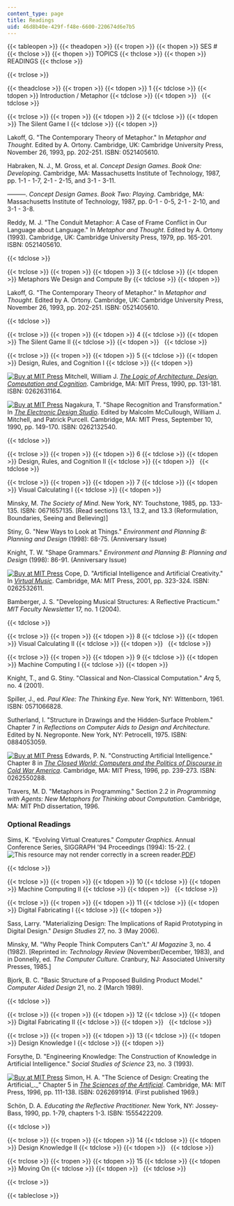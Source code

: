 ```yaml
---
content_type: page
title: Readings
uid: 46d8b40e-429f-f48e-6600-220674d6e7b5
---
```


{{< tableopen >}}
{{< theadopen >}}
{{< tropen >}}
{{< thopen >}}
SES #
{{< thclose >}}
{{< thopen >}}
TOPICS
{{< thclose >}}
{{< thopen >}}
READINGS
{{< thclose >}}

{{< trclose >}}

{{< theadclose >}}
{{< tropen >}}
{{< tdopen >}}
1
{{< tdclose >}}
{{< tdopen >}}
Introduction / Metaphor
{{< tdclose >}}
{{< tdopen >}}
 
{{< tdclose >}}

{{< trclose >}}
{{< tropen >}}
{{< tdopen >}}
2
{{< tdclose >}}
{{< tdopen >}}
The Silent Game I
{{< tdclose >}}
{{< tdopen >}}


Lakoff, G. "The Contemporary Theory of Metaphor." In _Metaphor and Thought_. Edited by A. Ortony. Cambridge, UK: Cambridge University Press, November 26, 1993, pp. 202-251. ISBN: 0521405610.

Habraken, N. J., M. Gross, et al. _Concept Design Games_. _Book One: Developing_. Cambridge, MA: Massachusetts Institute of Technology, 1987, pp. 1-1 - 1-7, 2-1 - 2-15, and 3-1 - 3-11.

———. _Concept Design Games_. _Book Two: Playing_. Cambridge, MA: Massachusetts Institute of Technology, 1987, pp. 0-1 - 0-5, 2-1 - 2-10, and 3-1 - 3-8.

Reddy, M. J. "The Conduit Metaphor: A Case of Frame Conflict in Our Language about Language." In _Metaphor and Thought_. Edited by A. Ortony (1993). Cambridge, UK: Cambridge University Press, 1979, pp. 165-201. ISBN: 0521405610.


{{< tdclose >}}

{{< trclose >}}
{{< tropen >}}
{{< tdopen >}}
3
{{< tdclose >}}
{{< tdopen >}}
Metaphors We Design and Compute By
{{< tdclose >}}
{{< tdopen >}}


Lakoff, G. "The Contemporary Theory of Metaphor." In _Metaphor and Thought_. Edited by A. Ortony. Cambridge, UK: Cambridge University Press, November 26, 1993, pp. 202-251. ISBN: 0521405610.


{{< tdclose >}}

{{< trclose >}}
{{< tropen >}}
{{< tdopen >}}
4
{{< tdclose >}}
{{< tdopen >}}
The Silent Game II
{{< tdclose >}}
{{< tdopen >}}
 
{{< tdclose >}}

{{< trclose >}}
{{< tropen >}}
{{< tdopen >}}
5
{{< tdclose >}}
{{< tdopen >}}
Design, Rules, and Cognition I
{{< tdclose >}}
{{< tdopen >}}


[![Buy at MIT Press](/images/mp_logo.gif)](https://mitpress.mit.edu/books/logic-architecture) Mitchell, William J. [_The Logic of Architecture. Design, Computation and Cognition_](https://mitpress.mit.edu/books/logic-architecture). Cambridge, MA: MIT Press, 1990, pp. 131-181. ISBN: 0262631164.

[![Buy at MIT Press](/images/mp_logo.gif)](https://mitpress.mit.edu/books/electronic-design-studio) Nagakura, T. "Shape Recognition and Transformation." In [_The Electronic Design Studio_](https://mitpress.mit.edu/books/electronic-design-studio). Edited by Malcolm McCullough, William J. Mitchell, and Patrick Purcell. Cambridge, MA: MIT Press, September 10, 1990, pp. 149-170. ISBN: 0262132540.


{{< tdclose >}}

{{< trclose >}}
{{< tropen >}}
{{< tdopen >}}
6
{{< tdclose >}}
{{< tdopen >}}
Design, Rules, and Cognition II
{{< tdclose >}}
{{< tdopen >}}
 
{{< tdclose >}}

{{< trclose >}}
{{< tropen >}}
{{< tdopen >}}
7
{{< tdclose >}}
{{< tdopen >}}
Visual Calculating I
{{< tdclose >}}
{{< tdopen >}}


Minsky, M. _The Society of Mind_. New York, NY: Touchstone, 1985, pp. 133-135. ISBN: 0671657135. \[Read sections 13.1, 13.2, and 13.3 (Reformulation, Boundaries, Seeing and Believing)\]

Stiny, G. "New Ways to Look at Things." _Environment and Planning B: Planning and Design_ (1998): 68-75. (Anniversary Issue)

Knight, T. W. "Shape Grammars." _Environment and Planning B: Planning and Design_ (1998): 86-91. (Anniversary Issue)

[![Buy at MIT Press](/images/mp_logo.gif)](https://mitpress.mit.edu/books/virtual-music) Cope, D. "Artificial Intelligence and Artificial Creativity." In [_Virtual Music_](https://mitpress.mit.edu/books/virtual-music). Cambridge, MA: MIT Press, 2001, pp. 323-324. ISBN: 0262532611.

Bamberger, J. S. "Developing Musical Structures: A Reflective Practicum." _MIT Faculty Newsletter_ 17, no. 1 (2004).


{{< tdclose >}}

{{< trclose >}}
{{< tropen >}}
{{< tdopen >}}
8
{{< tdclose >}}
{{< tdopen >}}
Visual Calculating II
{{< tdclose >}}
{{< tdopen >}}
 
{{< tdclose >}}

{{< trclose >}}
{{< tropen >}}
{{< tdopen >}}
9
{{< tdclose >}}
{{< tdopen >}}
Machine Computing I
{{< tdclose >}}
{{< tdopen >}}


Knight, T., and G. Stiny. "Classical and Non-Classical Computation." _Arq_ 5, no. 4 (2001).

Spiller, J., ed. _Paul Klee:_ _The Thinking Eye_. New York, NY: Wittenborn, 1961. ISBN: 0571066828.

Sutherland, I. "Structure in Drawings and the Hidden-Surface Problem." Chapter 7 in _Reflections on Computer Aids to Design and Architecture._ Edited by N. Negroponte. New York, NY: Petrocelli, 1975. ISBN: 0884053059.

[![Buy at MIT Press](/images/mp_logo.gif)](https://mitpress.mit.edu/books/closed-world) Edwards, P. N. "Constructing Artificial Intelligence." Chapter 8 in [_The Closed World: Computers and the Politics of Discourse in Cold War America_](https://mitpress.mit.edu/books/closed-world). Cambridge, MA: MIT Press, 1996, pp. 239-273. ISBN: 0262550288.

Travers, M. D. "Metaphors in Programming." Section 2.2 in _Programming with Agents: New Metaphors for Thinking about Computation._ Cambridge, MA: MIT PhD dissertation, 1996.

### Optional Readings

Sims, K. "Evolving Virtual Creatures." _Computer Graphics_. Annual Conference Series, SIGGRAPH '94 Proceedings (1994): 15-22. (![This resource may not render correctly in a screen reader.](/images/inacessible.gif)[PDF](http://www.robots.ox.ac.uk/~cvrg/trinity2002/EC/siggraph94.pdf))


{{< tdclose >}}

{{< trclose >}}
{{< tropen >}}
{{< tdopen >}}
10
{{< tdclose >}}
{{< tdopen >}}
Machine Computing II
{{< tdclose >}}
{{< tdopen >}}
 
{{< tdclose >}}

{{< trclose >}}
{{< tropen >}}
{{< tdopen >}}
11
{{< tdclose >}}
{{< tdopen >}}
Digital Fabricating I
{{< tdclose >}}
{{< tdopen >}}


Sass, Larry. "Materializing Design: The Implications of Rapid Prototyping in Digital Design." _Design Studies_ 27, no. 3 (May 2006).

Minsky, M. "Why People Think Computers Can't." _AI Magazine_ 3, no. 4 (1982). \[Reprinted in: _Technology Review_ (November/December, 1983), and in Donnelly, ed. _The Computer Culture._ Cranbury, NJ: Associated University Presses, 1985.\]

Bjork, B. C. "Basic Structure of a Proposed Building Product Model." _Computer Aided Design_ 21, no. 2 (March 1989).


{{< tdclose >}}

{{< trclose >}}
{{< tropen >}}
{{< tdopen >}}
12
{{< tdclose >}}
{{< tdopen >}}
Digital Fabricating II
{{< tdclose >}}
{{< tdopen >}}
 
{{< tdclose >}}

{{< trclose >}}
{{< tropen >}}
{{< tdopen >}}
13
{{< tdclose >}}
{{< tdopen >}}
Design Knowledge I
{{< tdclose >}}
{{< tdopen >}}


Forsythe, D. "Engineering Knowledge: The Construction of Knowledge in Artificial Intelligence." _Social Studies of Science_ 23, no. 3 (1993).

[![Buy at MIT Press](/images/mp_logo.gif)](https://mitpress.mit.edu/books/sciences-artificial-reissue-third-edition-new-introduction-john-laird) Simon, H. A. "The Science of Design: Creating the Artificial_._" Chapter 5 in [_The Sciences of the Artificial_](https://mitpress.mit.edu/books/sciences-artificial-reissue-third-edition-new-introduction-john-laird). Cambridge, MA: MIT Press, 1996, pp. 111-138. ISBN: 0262691914. (First published 1969.)

Schön, D. A. _Educating the Reflective Practitioner._ New York, NY: Jossey-Bass, 1990, pp. 1-79, chapters 1-3. ISBN: 1555422209.


{{< tdclose >}}

{{< trclose >}}
{{< tropen >}}
{{< tdopen >}}
14
{{< tdclose >}}
{{< tdopen >}}
Design Knowledge II
{{< tdclose >}}
{{< tdopen >}}
 
{{< tdclose >}}

{{< trclose >}}
{{< tropen >}}
{{< tdopen >}}
15
{{< tdclose >}}
{{< tdopen >}}
Moving On
{{< tdclose >}}
{{< tdopen >}}
 
{{< tdclose >}}

{{< trclose >}}

{{< tableclose >}}